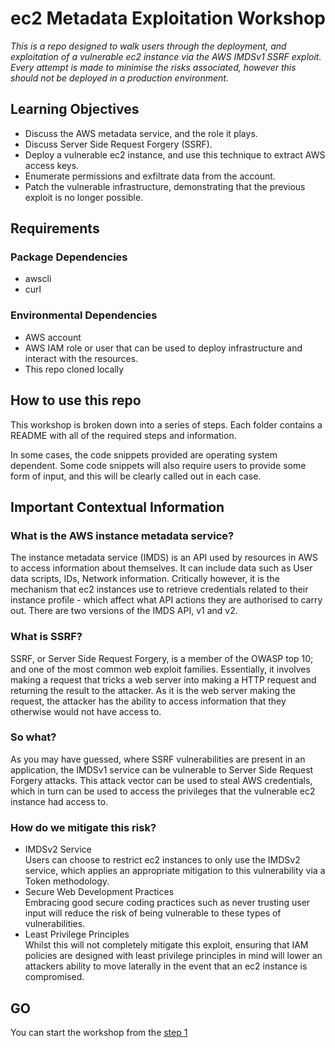 # ec2 Metadata Exploitation Workshop

<i> This is a repo designed to walk users through the deployment, and exploitation of a vulnerable ec2 instance via the AWS IMDSv1 SSRF exploit.  Every attempt is made to minimise the risks associated, however this should not be deployed in a production environment. </i>

## Learning Objectives
- Discuss the AWS metadata service, and the role it plays.   
- Discuss Server Side Request Forgery (SSRF).  
- Deploy a vulnerable ec2 instance, and use this technique to extract AWS access keys.  
- Enumerate permissions and exfiltrate data from the account.  
- Patch the vulnerable infrastructure, demonstrating that the previous exploit is no longer possible.  


## Requirements

### Package Dependencies
- awscli
- curl

### Environmental Dependencies
- AWS account
- AWS IAM role or user that can be used to deploy infrastructure and interact with the resources. 
- This repo cloned locally


## How to use this repo
This workshop is broken down into a series of steps.  Each folder contains a README with all of the required steps and information.

In some cases, the code snippets provided are operating system dependent.  Some code snippets will also require users to provide some form of input, and this will be clearly called out in each case. 

## Important Contextual Information 

### What is the AWS instance metadata service?
The instance metadata service (IMDS) is an API used by resources in AWS to access information about themselves.  It can include data such as User data scripts, IDs, Network information.  Critically however, it is the mechanism that ec2 instances use to retrieve credentials related to their instance profile - which affect what API actions they are authorised to carry out.  There are two versions of the IMDS API, v1 and v2.  

### What is SSRF?
SSRF, or Server Side Request Forgery, is a member of the OWASP top 10; and one of the most common web exploit families.  Essentially, it involves making a request that tricks a web server into making a HTTP request and returning the result to the attacker.  As it is the web server making the request, the attacker has the ability to access information that they otherwise would not have access to.

### So what?
As you may have guessed, where SSRF vulnerabilities are present in an application, the IMDSv1 service can be vulnerable to Server Side Request Forgery attacks.  This attack vector can be used to steal AWS credentials, which in turn can be used to access the privileges that the vulnerable ec2 instance had access to.

### How do we mitigate this risk?
- IMDSv2 Service  
Users can choose to restrict ec2 instances to only use the IMDSv2 service, which applies an appropriate mitigation to this vulnerability via a Token methodology.  
- Secure Web Development Practices  
Embracing good secure coding practices such as never trusting user input will reduce the risk of being vulnerable to these types of vulnerabilities.
- Least Privilege Principles  
Whilst this will not completely mitigate this exploit, ensuring that IAM policies are designed with least privilege principles in mind will lower an attackers ability to move laterally in the event that an ec2 instance is compromised.

## GO 

You can start the workshop from the [step 1](step1/README.md)